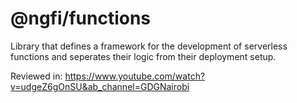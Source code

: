 # @ngfi/functions

Library that defines a framework for the development of serverless functions and seperates their logic from their deployment setup.

Reviewed in: https://www.youtube.com/watch?v=udgeZ6gOnSU&ab_channel=GDGNairobi
